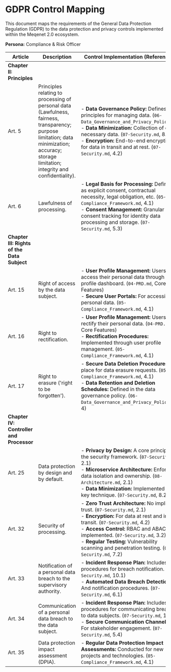 # GDPR Control Mapping

This document maps the requirements of the General Data Protection Regulation (GDPR) to the data
protection and privacy controls implemented within the Meqenet 2.0 ecosystem.

**Persona:** Compliance & Risk Officer

| Article                                     | Description                                                                                                                                                                                  | Control Implementation (References)                                                                                                                                                                                                                                                                                                         | Evidence Source (Automated wherever possible)                                                                                        |
| ------------------------------------------- | -------------------------------------------------------------------------------------------------------------------------------------------------------------------------------------------- | ------------------------------------------------------------------------------------------------------------------------------------------------------------------------------------------------------------------------------------------------------------------------------------------------------------------------------------------- | ------------------------------------------------------------------------------------------------------------------------------------ |
| **Chapter II: Principles**                  |
| Art. 5                                      | Principles relating to processing of personal data (Lawfulness, fairness, transparency; purpose limitation; data minimization; accuracy; storage limitation; integrity and confidentiality). | - **Data Governance Policy:** Defines principles for managing data. (`06-Data_Governance_and_Privacy_Policy.md`) <br> - **Data Minimization:** Collection of only necessary data. (`07-Security.md`, 8.2) <br> - **Encryption:** End-to-end encryption for data in transit and at rest. (`07-Security.md`, 4.2)                             | - Review of data models and schemas. <br> - Data retention policy configurations. <br> - `scripts/compliance/check_s3_encryption.py` |
| Art. 6                                      | Lawfulness of processing.                                                                                                                                                                    | - **Legal Basis for Processing:** Defined as explicit consent, contractual necessity, legal obligation, etc. (`05-Compliance_Framework.md`, 4.1) <br> - **Consent Management:** Granular consent tracking for identity data processing and storage. (`07-Security.md`, 5.3)                                                                 | - Consent management system logs. <br> - Privacy policy and terms of service.                                                        |
| **Chapter III: Rights of the Data Subject** |
| Art. 15                                     | Right of access by the data subject.                                                                                                                                                         | - **User Profile Management:** Users can access their personal data through their profile dashboard. (`04-PRD.md`, Core Features) <br> - **Secure User Portals:** For accessing personal data. (`05-Compliance_Framework.md`, 4.1)                                                                                                          | - Application UI/UX review. <br> - API documentation for data access endpoints.                                                      |
| Art. 16                                     | Right to rectification.                                                                                                                                                                      | - **User Profile Management:** Users can rectify their personal data. (`04-PRD.md`, Core Features) <br> - **Rectification Procedures:** Implemented through user profile management. (`05-Compliance_Framework.md`, 4.1)                                                                                                                    | - Application UI/UX review. <br> - Audit logs of data rectification.                                                                 |
| Art. 17                                     | Right to erasure ('right to be forgotten').                                                                                                                                                  | - **Secure Data Deletion Procedures:** In place for data erasure requests. (`05-Compliance_Framework.md`, 4.1) <br> - **Data Retention and Deletion Schedules:** Defined in the data governance policy. (`06-Data_Governance_and_Privacy_Policy.md`, 4)                                                                                     | - Data deletion logs. <br> - Review of data retention job configurations.                                                            |
| **Chapter IV: Controller and Processor**    |
| Art. 25                                     | Data protection by design and by default.                                                                                                                                                    | - **Privacy by Design:** A core principle of the security framework. (`07-Security.md`, 2.1) <br> - **Microservice Architecture:** Enforces data isolation and ownership. (`08-Architecture.md`, 2.1) <br> - **Data Minimization:** Implemented as a key technique. (`07-Security.md`, 8.2)                                                 | - Architecture diagrams and documentation. <br> - Review of new feature development process.                                         |
| Art. 32                                     | Security of processing.                                                                                                                                                                      | - **Zero Trust Architecture:** No implicit trust. (`07-Security.md`, 2.1) <br> - **Encryption:** For data at rest and in transit. (`07-Security.md`, 4.2) <br> - **Access Control:** RBAC and ABAC implemented. (`07-Security.md`, 3.2) <br> - **Regular Testing:** Vulnerability scanning and penetration testing. (`07-Security.md`, 7.2) | - `scripts/compliance/check_aws_security_groups.sh` <br> - Penetration test reports. <br> - IAM policy reviews.                      |
| Art. 33                                     | Notification of a personal data breach to the supervisory authority.                                                                                                                         | - **Incident Response Plan:** Includes procedures for breach notification. (`07-Security.md`, 10.1) <br> - **Automated Data Breach Detection:** And notification procedures. (`07-Security.md`, 6.1)                                                                                                                                        | - Incident response plan documentation. <br> - SIEM alerts for potential breaches.                                                   |
| Art. 34                                     | Communication of a personal data breach to the data subject.                                                                                                                                 | - **Incident Response Plan:** Includes procedures for communicating breaches to data subjects. (`07-Security.md`, 10.1) <br> - **Secure Communication Channels:** For stakeholder engagement. (`07-Security.md`, 5.4)                                                                                                                       | - Communication templates for data breaches. <br> - Incident response drill records.                                                 |
| Art. 35                                     | Data protection impact assessment (DPIA).                                                                                                                                                    | - **Regular Data Protection Impact Assessments:** Conducted for new projects and technologies. (`05-Compliance_Framework.md`, 4.1)                                                                                                                                                                                                          | - DPIA reports. <br> - Risk assessment documentation.                                                                                |
